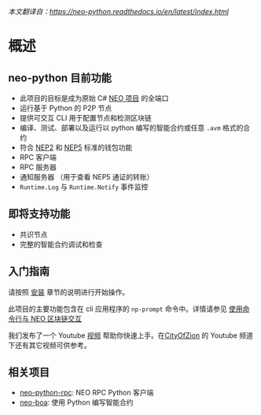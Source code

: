 *本文翻译自：https://neo-python.readthedocs.io/en/latest/index.html*

# 概述

## neo-python 目前功能

- 此项目的目标是成为原始 C# [NEO 项目](https://github.com/neo-project) 的全端口
- 运行基于 Python 的 P2P 节点
- 提供可交互 CLI 用于配置节点和检测区块链
- 编译、测试、部署以及运行以 python 编写的智能合约或任意 `.avm` 格式的合约
- 符合 [NEP2](https://github.com/neo-project/proposals/blob/master/nep-2.mediawiki) 和 [NEP5](https://github.com/neo-project/proposals/blob/master/nep-5.mediawiki) 标准的钱包功能
- RPC 客户端
- RPC 服务器
- 通知服务器 （用于查看 NEP5 通证的转账）
- `Runtime.Log` 与 `Runtime.Notify` 事件监控

## 即将支持功能

- 共识节点
- 完整的智能合约调试和检查

## 入门指南

请按照 [安装](/install.html) 章节的说明进行开始操作。

此项目的主要功能包含在 cli 应用程序的 `np-prompt` 命令中。详情请参见  [使用命令行与 NEO 区块链交互](/prompt.md)

我们发布了一个 Youtube [视频](https://youtu.be/oy6Z_zd42-4) 帮助你快速上手。在[CityOfZion](https://www.youtube.com/channel/UCzlQUNLrRa8qJkz40G91iJg) 的 Youtube 频道下还有其它视频可供参考。

## 相关项目

- [neo-python-rpc](https://github.com/CityOfZion/neo-python-rpc): NEO RPC Python 客户端 
- [neo-boa](https://github.com/CityOfZion/neo-boa): 使用 Python 编写智能合约